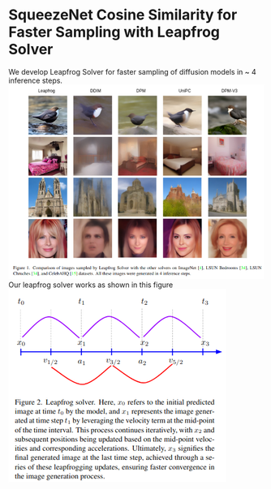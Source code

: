 # SqueezeNet Cosine Similarity for Faster Sampling with Leapfrog Solver
We develop Leapfrog Solver for faster sampling of diffusion models in ~ 4 inference steps.
![Sampled Images](sampled_images.png)
Our leapfrog solver works as shown in this figure ![Leapfrog solver](leapfrog_solver.png)
